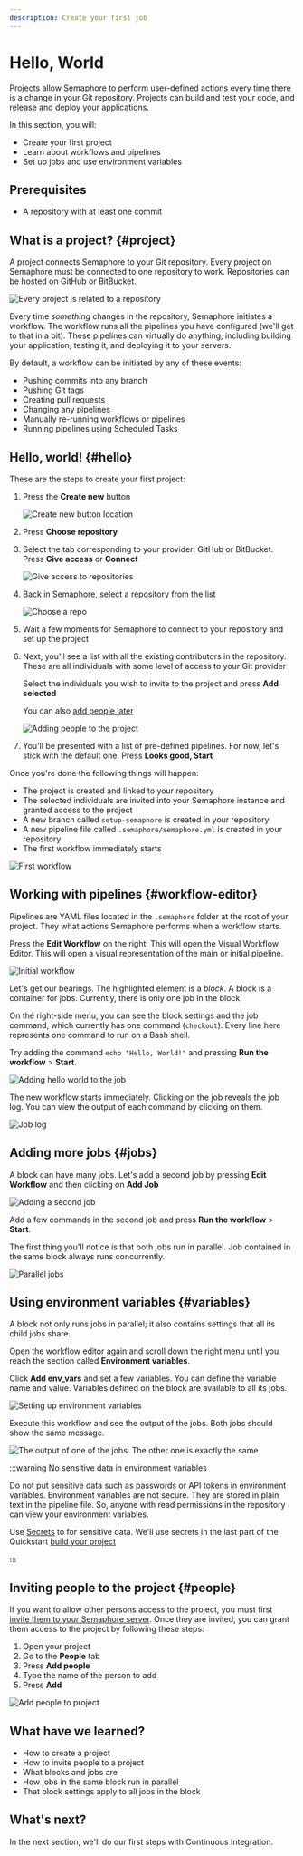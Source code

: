 ```yaml
---
description: Create your first job
---
```


# Hello, World







Projects allow Semaphore to perform user-defined actions every time there is a change in your Git repository. Projects can build and test your code, and release and deploy your applications.

In this section, you will:

- Create your first project
- Learn about workflows and pipelines
- Set up jobs and use environment variables

## Prerequisites

- A repository with at least one commit

## What is a project? {#project}

A project connects Semaphore to your Git repository. Every project on Semaphore must be connected to one repository to work. Repositories can be hosted on GitHub or BitBucket.

![Every project is related to a repository](./img/project-repo.jpg)

Every time *something* changes in the repository, Semaphore initiates a workflow. The workflow runs all the pipelines you have configured (we'll get to that in a bit). These pipelines can virtually do anything, including building your application, testing it, and deploying it to your servers.

By default, a workflow can be initiated by any of these events:

- Pushing commits into any branch
- Pushing Git tags
- Creating pull requests
- Changing any pipelines
- Manually re-running workflows or pipelines
- Running pipelines using Scheduled Tasks

## Hello, world! {#hello}

These are the steps to create your first project:

<Steps>

1. Press the **Create new** button

    ![Create new button location](./img/create-new.jpg)

2. Press **Choose repository**
3. Select the tab corresponding to your provider: GitHub or BitBucket.  Press **Give access** or **Connect**

    ![Give access to repositories](./img/grant-access.jpg)

4. Back in Semaphore, select a repository from the list

    ![Choose a repo](./img/choose-repo.jpg)

5. Wait a few moments for Semaphore to connect to your repository and set up the project

6. Next, you'll see a list with all the existing contributors in the repository. These are all individuals with some level of access to your Git provider

    Select the individuals you wish to invite to the project and press **Add selected**

    You can also [add people later](#people)

    ![Adding people to the project](./img/add-people-project.jpg)

7. You'll be presented with a list of pre-defined pipelines. For now, let's stick with the default one. Press **Looks good, Start**

</Steps>

Once you're done the following things will happen:

- The project is created and linked to your repository
- The selected individuals are invited into your Semaphore instance and granted access to the project
- A new branch called `setup-semaphore` is created in your repository
- A new pipeline file called `.semaphore/semaphore.yml` is created in your repository
- The first workflow immediately starts

![First workflow](./img/first-workflow.jpg)

## Working with pipelines {#workflow-editor}

<VideoTutorial src="https://www.youtube.com/embed/dg2jDQmYJ_4?si=bg8jqKwVgtpxa6k-" title="Workflow Editor Overview"/>

Pipelines are YAML files located in the `.semaphore` folder at the root of your project. They what actions Semaphore performs when a workflow starts.

Press the **Edit Workflow** on the right. This will open the Visual Workflow Editor. This will open a visual representation of the main or initial pipeline.

![Initial workflow](./img/initial-workflow1.jpg)

Let's get our bearings. The highlighted element is a *block*. A block is a container for jobs. Currently, there is only one job in the block.

On the right-side menu, you can see the block settings and the job command, which currently has one command (`checkout`). Every line here represents one command to run on a Bash shell.

Try adding the command `echo "Hello, World!"` and pressing **Run the workflow** > **Start**.

![Adding hello world to the job](./img/hello-world-editor1.jpg)

The new workflow starts immediately. Clicking on the job reveals the job log. You can view the output of each command by clicking on them.

![Job log](./img/hello-world-output1.jpg)

## Adding more jobs {#jobs}

A block can have many jobs. Let's add a second job by pressing **Edit Workflow** and then clicking on **Add Job**

![Adding a second job](./img/add-job.jpg)

Add a few commands in the second job and press  **Run the workflow** > **Start**.

The first thing you'll notice is that both jobs run in parallel. Job contained in the same block always runs concurrently.

![Parallel jobs](./img/parallel-jobs.jpg)

## Using environment variables {#variables}

A block not only runs jobs in parallel; it also contains settings that all its child jobs share.

Open the workflow editor again and scroll down the right menu until you reach the section called **Environment variables**.

Click **Add env_vars** and set a few variables. You can define the variable name and value. Variables defined on the block are available to all its jobs.

![Setting up environment variables](./img/environment-variables1.jpg)

Execute this workflow and see the output of the jobs. Both jobs should show the same message.

![The output of one of the jobs. The other one is exactly the same](./img/env-vars-log.jpg)

:::warning No sensitive data in environment variables

Do not put sensitive data such as passwords or API tokens in environment variables. Environment variables are not secure. They are stored in plain text in the pipeline file. So, anyone with read permissions in the repository can view your environment variables.

Use [Secrets](../../using-semaphore/secrets) to for sensitive data. We'll use secrets in the last part of the Quickstart [build your project](./build-project.md)

:::

## Inviting people to the project {#people}

If you want to allow other persons access to the project, you must first [invite them to your Semaphore server](../../using-semaphore/organizations#people). Once they are invited, you can grant them access to the project by following these steps:

<Steps>

1. Open your project
2. Go to the **People** tab
3. Press **Add people**
4. Type the name of the person to add
5. Press **Add**

![Add people to project](./img/add-people-project.jpg)

</Steps>

## What have we learned?

- How to create a project
- How to invite people to a project
- What blocks and jobs are
- How jobs in the same block run in parallel
- That block settings apply to all jobs in the block

## What's next?

In the next section, we'll do our first steps with Continuous Integration.
